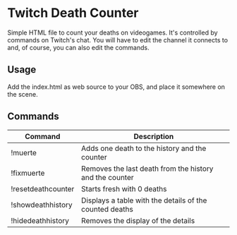 # Twitch Death Counter

Simple HTML file to count your deaths on videogames. It's controlled by commands on Twitch's chat. You will have to edit the channel it connects to and, of course, you can also edit the commands.

## Usage

Add the index.html as web source to your OBS, and place it somewhere on the scene.

## Commands

| Command | Description |
|-|-|
| !muerte <some-text> | Adds one death to the history and the counter |
| !fixmuerte | Removes the last death from the history and the counter |
| !resetdeathcounter | Starts fresh with 0 deaths |
| !showdeathhistory | Displays a table with the details of the counted deaths |
| !hidedeathhistory | Removes the display of the details |
